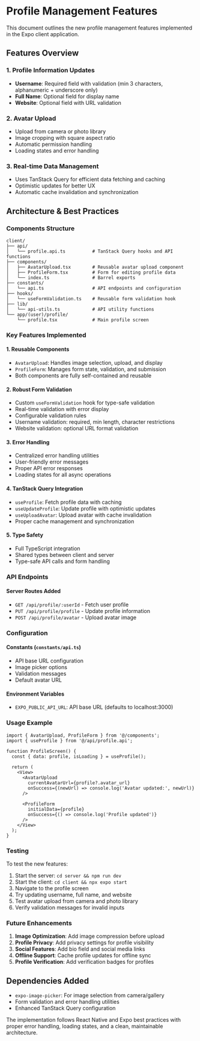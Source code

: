# Profile Management Features

This document outlines the new profile management features implemented in the Expo client application.

## Features Overview

### 1. Profile Information Updates
- **Username**: Required field with validation (min 3 characters, alphanumeric + underscore only)
- **Full Name**: Optional field for display name
- **Website**: Optional field with URL validation

### 2. Avatar Upload
- Upload from camera or photo library
- Image cropping with square aspect ratio
- Automatic permission handling
- Loading states and error handling

### 3. Real-time Data Management
- Uses TanStack Query for efficient data fetching and caching
- Optimistic updates for better UX
- Automatic cache invalidation and synchronization

## Architecture & Best Practices

### Components Structure
```
client/
├── api/
│   └── profile.api.ts          # TanStack Query hooks and API functions
├── components/
│   ├── AvatarUpload.tsx        # Reusable avatar upload component
│   ├── ProfileForm.tsx         # Form for editing profile data
│   └── index.ts                # Barrel exports
├── constants/
│   └── api.ts                  # API endpoints and configuration
├── hooks/
│   └── useFormValidation.ts    # Reusable form validation hook
├── lib/
│   └── api-utils.ts            # API utility functions
└── app/(user)/profile/
    └── profile.tsx             # Main profile screen
```

### Key Features Implemented

#### 1. **Reusable Components**
- `AvatarUpload`: Handles image selection, upload, and display
- `ProfileForm`: Manages form state, validation, and submission
- Both components are fully self-contained and reusable

#### 2. **Robust Form Validation**
- Custom `useFormValidation` hook for type-safe validation
- Real-time validation with error display
- Configurable validation rules
- Username validation: required, min length, character restrictions
- Website validation: optional URL format validation

#### 3. **Error Handling**
- Centralized error handling utilities
- User-friendly error messages
- Proper API error responses
- Loading states for all async operations

#### 4. **TanStack Query Integration**
- `useProfile`: Fetch profile data with caching
- `useUpdateProfile`: Update profile with optimistic updates
- `useUploadAvatar`: Upload avatar with cache invalidation
- Proper cache management and synchronization

#### 5. **Type Safety**
- Full TypeScript integration
- Shared types between client and server
- Type-safe API calls and form handling

### API Endpoints

#### Server Routes Added
- `GET /api/profile/:userId` - Fetch user profile
- `PUT /api/profile/profile` - Update profile information  
- `POST /api/profile/avatar` - Upload avatar image

### Configuration

#### Constants (`constants/api.ts`)
- API base URL configuration
- Image picker options
- Validation messages
- Default avatar URL

#### Environment Variables
- `EXPO_PUBLIC_API_URL`: API base URL (defaults to localhost:3000)

### Usage Example

```tsx
import { AvatarUpload, ProfileForm } from '@/components';
import { useProfile } from '@/api/profile.api';

function ProfileScreen() {
  const { data: profile, isLoading } = useProfile();
  
  return (
    <View>
      <AvatarUpload 
        currentAvatarUrl={profile?.avatar_url}
        onSuccess={(newUrl) => console.log('Avatar updated:', newUrl)}
      />
      
      <ProfileForm
        initialData={profile}
        onSuccess={() => console.log('Profile updated')}
      />
    </View>
  );
}
```

### Testing

To test the new features:

1. Start the server: `cd server && npm run dev`
2. Start the client: `cd client && npx expo start`
3. Navigate to the profile screen
4. Try updating username, full name, and website
5. Test avatar upload from camera and photo library
6. Verify validation messages for invalid inputs

### Future Enhancements

1. **Image Optimization**: Add image compression before upload
2. **Profile Privacy**: Add privacy settings for profile visibility
3. **Social Features**: Add bio field and social media links
4. **Offline Support**: Cache profile updates for offline sync
5. **Profile Verification**: Add verification badges for profiles

## Dependencies Added

- `expo-image-picker`: For image selection from camera/gallery
- Form validation and error handling utilities
- Enhanced TanStack Query configuration

The implementation follows React Native and Expo best practices with proper error handling, loading states, and a clean, maintainable architecture.
